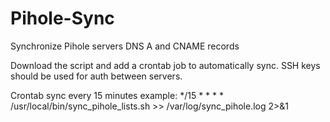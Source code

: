 # Pihole-Sync
Synchronize Pihole servers DNS A and CNAME records

Download the script and add a crontab job to automatically sync. SSH keys should be used for auth between servers.

Crontab sync every 15 minutes example:
*/15 * * * * /usr/local/bin/sync_pihole_lists.sh >> /var/log/sync_pihole.log 2>&1
